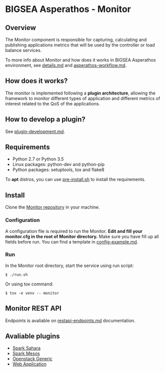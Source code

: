 # BIGSEA Asperathos - Monitor

## Overview
The Monitor component is responsible for capturing, calculating and publishing applications metrics that will be used by the controller or load balance services.

To more info about Monitor and how does it works in BIGSEA Asperathos environment, see [details.md](https://github.com/bigsea-ufcg/bigsea-monitor/tree/master/docs/details.md) and [asperathos-workflow.md](https://github.com/bigsea-ufcg/bigsea-monitor/tree/master/docs/asperathos-workflow.md).

## How does it works?
The monitor is implemented following a **plugin architecture**, allowing the framework to monitor different types of application and different metrics of interest related to the QoS of the applications.

## How to develop a plugin?
See [plugin-development.md](https://github.com/bigsea-ufcg/bigsea-monitor/tree/master/docs/plugin-development.md).

## Requirements
* Python 2.7 or Python 3.5
* Linux packages: python-dev and python-pip
* Python packages: setuptools, tox and flake8

To **apt** distros, you can use [pre-install.sh](https://github.com/bigsea-ufcg/bigsea-monitor/tree/master/tools/pre-install.sh) to install the requirements.

## Install
Clone the [Monitor repository](https://github.com/bigsea-ufcg/bigsea-monitor.git) in your machine.

### Configuration
A configuration file is required to run the Monitor. **Edit and fill your monitor.cfg in the root of Monitor directory.** Make sure you have fill up all fields before run.
You can find a template in [config-example.md](https://github.com/bigsea-ufcg/bigsea-monitor/tree/master/docs/config-example.md). 

### Run
In the Monitor root directory, start the service using run script:
```
$ ./run.sh
```

Or using tox command:
```
$ tox -e venv -- monitor
```

## Monitor REST API
Endpoints is avaliable on [restapi-endpoints.md](https://github.com/bigsea-ufcg/bigsea-monitor/tree/master/docs/restapi-endpoints.md) documentation.

## Avaliable plugins
* [Spark Sahara](https://github.com/bigsea-ufcg/bigsea-monitor/tree/master/docs/plugins/spark_sahara.md)
* [Spark Mesos](https://github.com/bigsea-ufcg/bigsea-monitor/tree/master/docs/plugins/spark_mesos.md)
* [Openstack Generic](https://github.com/bigsea-ufcg/bigsea-monitor/tree/master/docs/plugins/openstack_generic.md)
* [Web Application](https://github.com/bigsea-ufcg/bigsea-monitor/tree/master/docs/plugins/web_app.md)
